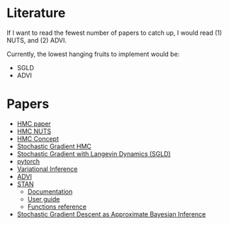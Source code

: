 # Literature

If I want to read the fewest number of papers to catch up, I would
read (1) NUTS, and (2) ADVI.

Currently, the lowest hanging fruits to implement would be:
- SGLD
- ADVI

# Papers

- [HMC paper][1]
- [HMC NUTS][12]
- [HMC Concept][2]
- [Stochastic Gradient HMC][3]
- [Stochastic Gradient with Langevin Dynamics (SGLD)][11]
- [pytorch][4]
- [Variational Inference][5]
- [ADVI][6]
- [STAN][7]
    - [Documentation][8]
    - [User guide][9]
    - [Functions reference][10]
- [Stochastic Gradient Descent as Approximate Bayesian Inference][13]

[1]: https://arxiv.org/pdf/1206.1901.pdf
[2]: https://arxiv.org/pdf/1701.02434.pdf
[3]: http://proceedings.mlr.press/v32/cheni14.pdf
[4]: https://pytorch.org/
[5]: https://arxiv.org/pdf/1601.00670.pdf
[6]: http://www.jmlr.org/papers/volume18/16-107/16-107.pdf
[7]: https://mc-stan.org/
[8]: https://mc-stan.org/users/documentation/
[9]: https://mc-stan.org/docs/2_18/stan-users-guide/index.html
[10]: https://mc-stan.org/docs/2_18/functions-reference/index.html#overview
[11]: http://people.ee.duke.edu/~lcarin/398_icmlpaper.pdf
[12]: http://www.jmlr.org/papers/volume15/hoffman14a/hoffman14a.pdf
[13]: https://arxiv.org/pdf/1704.04289.pdf
